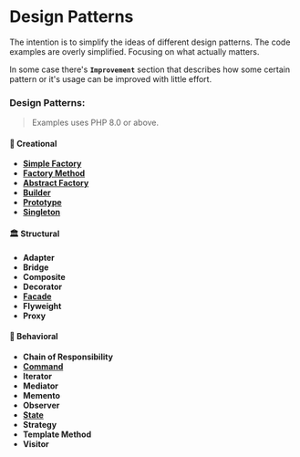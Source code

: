# Design Patterns
The intention is to simplify the ideas of different design patterns. The code examples are overly simplified. Focusing on what actually matters.

In some case there's **`Improvement`** section that describes how some certain pattern or it's usage can be improved with little effort.

### Design Patterns:
>Examples uses PHP 8.0 or above.
#### 🍎 Creational
* [**Simple Factory**](./creational/simple-factory.md)
* [**Factory Method**](./creational/factory-method.md)
* [**Abstract Factory**](./creational/abstract-factory.md)
* [**Builder**](./creational/builder.md)
* [**Prototype**](./creational/prototype.md)
* [**Singleton**](./creational/singleton.md)

#### 🏛️ Structural
* **Adapter**
* **Bridge**
* **Composite**
* **Decorator**
* [**Facade**](./structural/facade.md)
* **Flyweight**
* **Proxy**

#### 🤝 Behavioral
* **Chain of Responsibility**
* [**Command**](./behavioral/command.md)
* **Iterator**
* **Mediator**
* **Memento**
* **Observer**
* [**State**](./behavioral/state.md)
* **Strategy**
* **Template Method**
* **Visitor**
